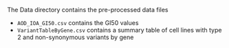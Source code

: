 The Data directory contains the pre-processed data files

* `AOD_IOA_GI50.csv` contains the GI50 values
* `VariantTableByGene.csv` contains a summary table of cell lines with type 2 and non-synonymous variants by gene
